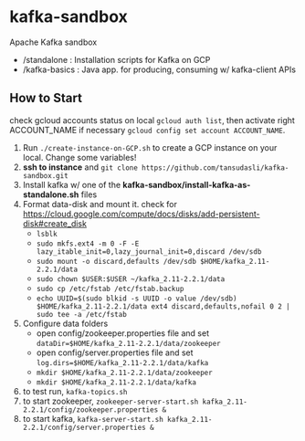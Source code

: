 # kafka-sandbox

Apache Kafka sandbox

- /standalone : Installation scripts for Kafka on GCP
- /kafka-basics : Java app. for producing, consuming w/ kafka-client APIs


## How to Start

check gcloud accounts status on local `gcloud auth list`, then activate right ACCOUNT_NAME if necessary `gcloud config set account ACCOUNT_NAME`.

1. Run `./create-instance-on-GCP.sh` to create a GCP instance on your local. Change some variables!
2. **ssh to instance** and `git clone https://github.com/tansudasli/kafka-sandbox.git`
3. Install kafka w/ one of the **kafka-sandbox/install-kafka-as-standalone.sh** files
4. Format data-disk and mount it. check for <https://cloud.google.com/compute/docs/disks/add-persistent-disk#create_disk>
   - `lsblk`
   - `sudo mkfs.ext4 -m 0 -F -E lazy_itable_init=0,lazy_journal_init=0,discard /dev/sdb`
   - `sudo mount -o discard,defaults /dev/sdb $HOME/kafka_2.11-2.2.1/data`
   - `sudo chown $USER:$USER ~/kafka_2.11-2.2.1/data`
   - `sudo cp /etc/fstab /etc/fstab.backup`
   - `echo UUID=$(sudo blkid -s UUID -o value /dev/sdb) $HOME/kafka_2.11-2.2.1/data ext4 discard,defaults,nofail 0 2 | sudo tee -a /etc/fstab`
5. Configure data folders
   - open config/zookeeper.properties file and set `dataDir=$HOME/kafka_2.11-2.2.1/data/zookeeper`
   - open config/server.properties file and set `log.dirs=$HOME/kafka_2.11-2.2.1/data/kafka`
   - `mkdir $HOME/kafka_2.11-2.2.1/data/zookeeper`
   - `mkdir $HOME/kafka_2.11-2.2.1/data/kafka`
6. to test run, `kafka-topics.sh`
7. to start zookeeper, `zookeeper-server-start.sh kafka_2.11-2.2.1/config/zookeeper.properties &`
8. to start kafka, `kafka-server-start.sh kafka_2.11-2.2.1/config/server.properties &`

